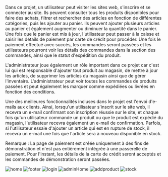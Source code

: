 Dans ce projet, un utilisateur peut visiter les sites web, s'inscrire et se connecter au site. Ils peuvent consulter tous les produits disponibles pour faire des achats, filtrer et rechercher des articles en fonction de différentes catégories, puis les ajouter au panier. Ils peuvent ajouter plusieurs articles au panier et également augmenter ou diminuer la quantité dans le panier. Une fois que le panier est mis à jour, l'utilisateur peut passer à la caisse et saisir les détails de paiement par carte de crédit pour procéder. Une fois le paiement effectué avec succès, les commandes seront passées et les utilisateurs pourront voir les détails des commandes dans la section des commandes, ainsi que le statut d'expédition du produit.

L'administrateur joue également un rôle important dans ce projet car c'est lui qui est responsable d'ajouter tout produit au magasin, de mettre à jour les articles, de supprimer les articles du magasin ainsi que de gérer l'inventaire. L'administrateur peut voir toutes les commandes de produits passées et peut également les marquer comme expédiées ou livrées en fonction des conditions.

Une des meilleures fonctionnalités incluses dans le projet est l'envoi d'e-mails aux clients. Ainsi, lorsqu'un utilisateur s'inscrit sur le site web, il recevra un e-mail confirmant son inscription réussie sur le site, et chaque fois qu'un utilisateur commande un produit ou que le produit est expédié du magasin, l'utilisateur recevra également un e-mail de confirmation. Parfois, si l'utilisateur essaie d'ajouter un article qui est en rupture de stock, il recevra un e-mail une fois que l'article sera à nouveau disponible en stock.

Remarque : La page de paiement est créée uniquement à des fins de démonstration et n'est pas entièrement intégrée à une passerelle de paiement. Pour l'instant, les détails de la carte de crédit seront acceptés et les commandes de démonstration seront passées.

![home](https://github.com/yassine-moutaouakel/e-shop-phones/assets/167257335/f21fcf45-bf41-48c8-bc61-04b36dba2e84)
![footer](https://github.com/yassine-moutaouakel/e-shop-phones/assets/167257335/e63b8f9a-981e-47ac-8564-87b97ac73147)
![login](https://github.com/yassine-moutaouakel/e-shop-phones/assets/167257335/009f2e4a-1557-40fa-81fa-a834f1093dfb)
![adminHome](https://github.com/yassine-moutaouakel/e-shop-phones/assets/167257335/3a7cc4e6-2bd3-4178-88c7-b2d317c74b56)
![addproduct](https://github.com/yassine-moutaouakel/e-shop-phones/assets/167257335/430e30c3-bfba-45fa-a6ac-ec34e7eebd31)
![stock](https://github.com/yassine-moutaouakel/e-shop-phones/assets/167257335/1ecc7171-5b43-4487-84fd-39ef084fe1bd)


